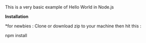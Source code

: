 This is a very basic example of Hello World in Node.js

<strong>Installation</strong>


*for newbies : Clone or download zip to your machine then hit this :

npm install




